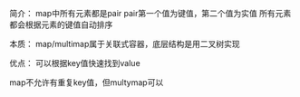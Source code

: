 简介：
map中所有元素都是pair
pair第一个值为键值，第二个值为实值
所有元素都会根据元素的键值自动排序

本质：
map/multimap属于关联式容器，底层结构是用二叉树实现

优点：
可以根据key值快速找到value

map不允许有重复key值，但multymap可以